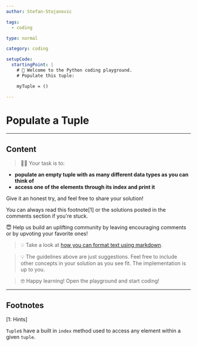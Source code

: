 ```yaml
---
author: Stefan-Stojanovic

tags:
  - coding

type: normal

category: coding

setupCode:
  startingPoint: |
    # 👋 Welcome to the Python coding playground. 
    # Populate this tuple:

    myTuple = ()  

---
```


# Populate a Tuple

---

## Content

> 👩‍💻 Your task is to:
- **populate an empty tuple with as many different data types as you can think of**
- **access one of the elements through its index and print it**

Give it an honest try, and feel free to share your solution!

You can always read this footnote[1] or the solutions posted in the comments section if you're stuck.

😇 Help us build an uplifting community by leaving encouraging comments or by upvoting your favorite ones!

> 💡 Take a look at [how you can format text using markdown](https://www.enki.com/glossary/general/markdown-formatting).

> 💡 The guidelines above are just suggestions. Feel free to include other concepts in your solution as you see fit. The implementation is up to you.

> 🤓 Happy learning! Open the playground and start coding!

---

## Footnotes

[1: Hints]

`Tuple`s have a built in `index` method used to access any element within a given `tuple`.
